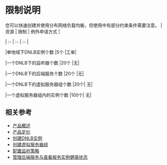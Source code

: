 # 限制说明
您可以快速创建并使用分布网络负载均衡，但使用中有部分约束条件需要注意。
| 资源	| 限制	| 例外申请方式 |

| :- | :- | :- |

|单地域下DNLB实例个数	|5个	|工单|

|一个DNLB下的监听器个数	|20个	|无|

|一个DNLB下的后端服务个数	|20个	|无|

|一个DNLB下的虚拟服务器组个数	|20个|	无|

|一个虚拟服务器组内的实例个数	|100个|	无|
## 相关参考
- [产品概述](../Introduction/Product-Overview.md)
- [产品定价](../Pricing/Billing-Overview.md)
- [创建DNLB实例](../Operation-Guide/Create-DNLB-Instance.md)
- [创建虚拟服务器组](../Operation-Guide/TargetGroup-Management.md)
- [配置监听策略](../Operation-Guide/Listener-Management.md)
- [管理后端服务与查看服务实例健康状态](../Operation-Guide/Backend-Management.md)

